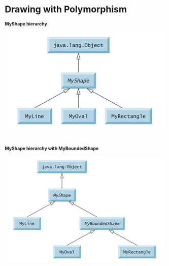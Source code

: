 # **Drawing with Polymorphism**

#### **MyShape hierarchy**

![MyShape hierarchy](/code/assets/images/java_swing/section08/MyShapeHierarchy.png "MyShape hierarchy")

<br>

#### **MyShape hierarchy with MyBoundedShape**
![MyShape hierarchy](/code/assets/images/java_swing/section08/MyShapeHierarchy%5Bpic2%5D.png "MyShape hierarchy")